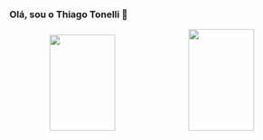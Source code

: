 ###   Olá, sou o Thiago Tonelli 🌼

<div align="center">
    <img height="170em" width="48%" src="https://github-readme-stats.vercel.app/api?username=thiagkk&show_icons=true&theme=vue-dark"/>  
    <img height="180em" width="48%" src="https://github-readme-stats.vercel.app/api/top-langs/?username=thiagkk&layout=compact&theme=vue-dark"/>
  </div>
